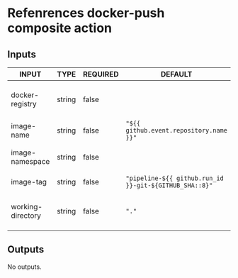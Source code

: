 # Refenrences docker-push composite action
## Inputs

<!-- AUTO-DOC-INPUT:START - Do not remove or modify this section -->

|       INPUT       |  TYPE  | REQUIRED |                        DEFAULT                         |                 DESCRIPTION                  |
|-------------------|--------|----------|--------------------------------------------------------|----------------------------------------------|
|  docker-registry  | string |  false   |                                                        |  Host where the image should be pushed to.   |
|    image-name     | string |  false   |        `"${{ github.event.repository.name }}"`         |            Name of Docker image.             |
|  image-namespace  | string |  false   |                                                        |          Namespace of Docker image.          |
|     image-tag     | string |  false   | `"pipeline-${{ github.run_id }}-git-${GITHUB_SHA::8}"` |             Tag of Docker image.             |
| working-directory | string |  false   |                         `"."`                          | Working directory for your Docker artifacts. |

<!-- AUTO-DOC-INPUT:END -->
## Outputs

<!-- AUTO-DOC-OUTPUT:START - Do not remove or modify this section -->
No outputs.
<!-- AUTO-DOC-OUTPUT:END -->
